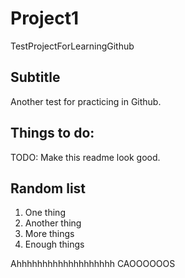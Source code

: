 # Project1
TestProjectForLearningGithub

## Subtitle

Another test for practicing in Github.

## Things to do:

TODO: Make this readme look good.

## Random list

1. One thing
2. Another thing
3. More things
4. Enough things

Ahhhhhhhhhhhhhhhhhhh CAOOOOOOS